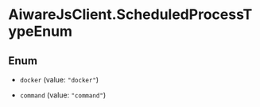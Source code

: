 # AiwareJsClient.ScheduledProcessTypeEnum

## Enum


* `docker` (value: `"docker"`)

* `command` (value: `"command"`)


